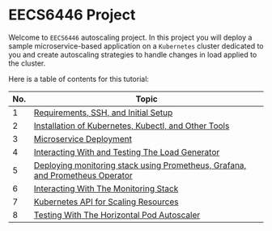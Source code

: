 # EECS6446 Project

Welcome to `EECS6446` autoscaling project. In this project you will deploy a sample
microservice-based application on a `Kubernetes` cluster dedicated to you and create
autoscaling strategies to handle changes in load applied to the cluster.

Here is a table of contents for this tutorial:

| No. | Topic |
|-----|-------|
|1    | [Requirements, SSH, and Initial Setup](tutorials/01-requirements.md) |
|2    | [Installation of Kubernetes, Kubectl, and Other Tools](tutorials/02-kubernetes.md) |
|3    | [Microservice Deployment](tutorials/03-microservice.md) |
|4    | [Interacting With and Testing The Load Generator](tutorials/04-loadgenerator.md) |
|5    | [Deploying monitoring stack using Prometheus, Grafana, and Prometheus Operator](tutorials/05-monitoring.md) |
|6    | [Interacting With The Monitoring Stack](tutorials/06-monitoring-interaction.md) |
|7    | [Kubernetes API for Scaling Resources](tutorials/07-kubernetes-api.md) |
|8    | [Testing With The Horizontal Pod Autoscaler](tutorials/08-hpa-test.md) |
